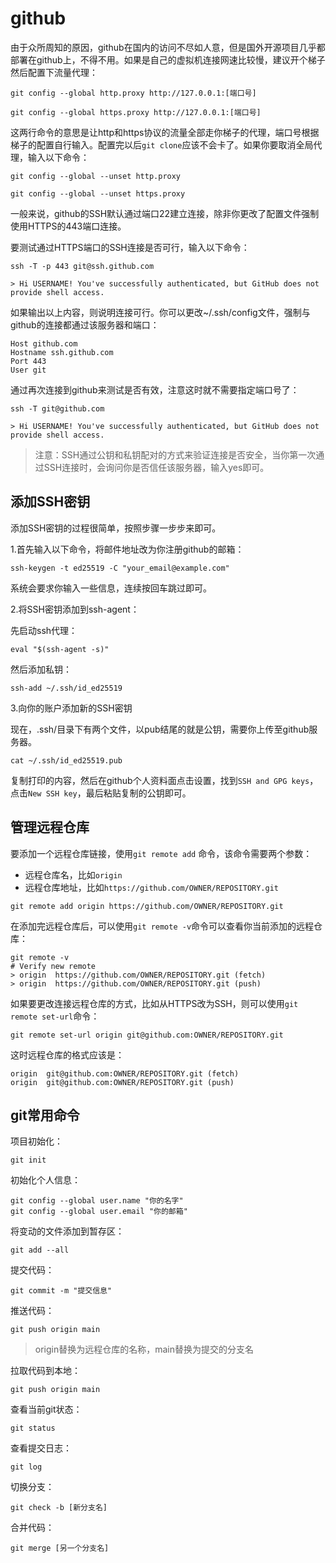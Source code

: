 # github

由于众所周知的原因，github在国内的访问不尽如人意，但是国外开源项目几乎都部署在github上，不得不用。如果是自己的虚拟机连接网速比较慢，建议开个梯子然后配置下流量代理：

```SHELL
git config --global http.proxy http://127.0.0.1:[端口号]
 
git config --global https.proxy http://127.0.0.1:[端口号]
```

这两行命令的意思是让http和https协议的流量全部走你梯子的代理，端口号根据梯子的配置自行输入。配置完以后`git clone`应该不会卡了。如果你要取消全局代理，输入以下命令：

```SHELL
git config --global --unset http.proxy
 
git config --global --unset https.proxy
```

一般来说，github的SSH默认通过端口22建立连接，除非你更改了配置文件强制使用HTTPS的443端口连接。

要测试通过HTTPS端口的SSH连接是否可行，输入以下命令：

```SHELL
ssh -T -p 443 git@ssh.github.com

> Hi USERNAME! You've successfully authenticated, but GitHub does not provide shell access.
```
如果输出以上内容，则说明连接可行。你可以更改~/.ssh/config文件，强制与github的连接都通过该服务器和端口：

```SHELL
Host github.com
Hostname ssh.github.com
Port 443
User git
```

通过再次连接到github来测试是否有效，注意这时就不需要指定端口号了：

```SHELL
ssh -T git@github.com

> Hi USERNAME! You've successfully authenticated, but GitHub does not provide shell access.
```

> 注意：SSH通过公钥和私钥配对的方式来验证连接是否安全，当你第一次通过SSH连接时，会询问你是否信任该服务器，输入yes即可。

## 添加SSH密钥

添加SSH密钥的过程很简单，按照步骤一步步来即可。

1.首先输入以下命令，将邮件地址改为你注册github的邮箱：

```SHELL
ssh-keygen -t ed25519 -C "your_email@example.com"
```

系统会要求你输入一些信息，连续按回车跳过即可。

2.将SSH密钥添加到ssh-agent：

先启动ssh代理：

```SHELL
eval "$(ssh-agent -s)"
```

然后添加私钥：

```SHELL
ssh-add ~/.ssh/id_ed25519
```

3.向你的账户添加新的SSH密钥

现在，.ssh/目录下有两个文件，以pub结尾的就是公钥，需要你上传至github服务器。

```SHELL
cat ~/.ssh/id_ed25519.pub
```

复制打印的内容，然后在github个人资料面点击设置，找到`SSH and GPG keys`，点击`New SSH key`，最后粘贴复制的公钥即可。

## 管理远程仓库

要添加一个远程仓库链接，使用`git remote add` 命令，该命令需要两个参数：

- 远程仓库名，比如`origin`
- 远程仓库地址，比如`https://github.com/OWNER/REPOSITORY.git`

```SHELL
git remote add origin https://github.com/OWNER/REPOSITORY.git
```

在添加完远程仓库后，可以使用`git remote -v`命令可以查看你当前添加的远程仓库：

```SHELL
git remote -v
# Verify new remote
> origin  https://github.com/OWNER/REPOSITORY.git (fetch)
> origin  https://github.com/OWNER/REPOSITORY.git (push)
```

如果要更改连接远程仓库的方式，比如从HTTPS改为SSH，则可以使用`git remote set-url`命令：

```SHELL
git remote set-url origin git@github.com:OWNER/REPOSITORY.git
```

这时远程仓库的格式应该是：

```SHELL
origin  git@github.com:OWNER/REPOSITORY.git (fetch)
origin  git@github.com:OWNER/REPOSITORY.git (push)
```

## git常用命令

项目初始化：

```SHELL
git init
```

初始化个人信息：

```SHELL
git config --global user.name "你的名字"
git config --global user.email "你的邮箱"
```

将变动的文件添加到暂存区：

```SHELL
git add --all
```

提交代码：

```SHELL
git commit -m "提交信息"
```

推送代码：

```SHELL
git push origin main
```

> origin替换为远程仓库的名称，main替换为提交的分支名

拉取代码到本地：

```SHELL
git push origin main
```

查看当前git状态：

```SHELL
git status
```

查看提交日志：

```SHELL
git log
```

切换分支：

```SHELL
git check -b [新分支名]
```

合并代码：

```SHELL
git merge [另一个分支名]
```

